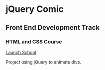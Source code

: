 # jQuery Comic
## Front End Development Track
### HTML and CSS Course
[Launch School](http://launchschool.com/)

Project using jQuery to animate divs.

